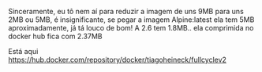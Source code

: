 Sinceramente, eu tô nem aí para reduzir a imagem de uns 9MB para uns 2MB ou 5MB, é insignificante, se pegar a imagem Alpine:latest ela tem 5MB aproximadamente, já tá louco de bom!
A 2.6 tem 1.8MB.. ela comprimida no docker hub fica com 2.37MB

Está aqui https://hub.docker.com/repository/docker/tiagoheineck/fullcyclev2